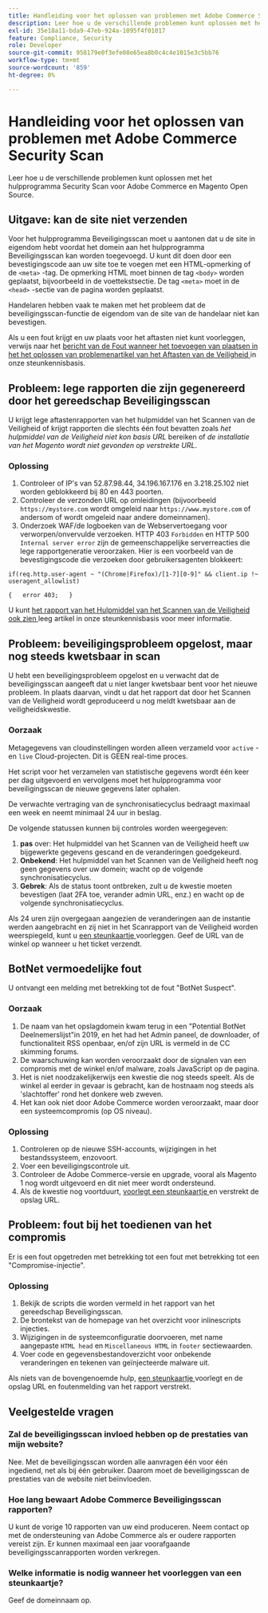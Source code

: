 ```yaml
---
title: Handleiding voor het oplossen van problemen met Adobe Commerce Security Scan
description: Leer hoe u de verschillende problemen kunt oplossen met het hulpprogramma Security Scan voor Adobe Commerce en Magento Open Source.
exl-id: 35e18a11-bda9-47eb-924a-1095f4f01017
feature: Compliance, Security
role: Developer
source-git-commit: 958179e0f3efe08e65ea8b0c4c4e1015e3c5bb76
workflow-type: tm+mt
source-wordcount: '859'
ht-degree: 0%

---
```


# Handleiding voor het oplossen van problemen met Adobe Commerce Security Scan

Leer hoe u de verschillende problemen kunt oplossen met het hulpprogramma Security Scan voor Adobe Commerce en Magento Open Source.

## Uitgave: kan de site niet verzenden

Voor het hulpprogramma Beveiligingsscan moet u aantonen dat u de site in eigendom hebt voordat het domein aan het hulpprogramma Beveiligingsscan kan worden toegevoegd. U kunt dit doen door een bevestigingscode aan uw site toe te voegen met een HTML-opmerking of de `<meta>` -tag. De opmerking HTML moet binnen de tag `<body>` worden geplaatst, bijvoorbeeld in de voettekstsectie. De tag `<meta>` moet in de `<head>` -sectie van de pagina worden geplaatst.

Handelaren hebben vaak te maken met het probleem dat de beveiligingsscan-functie de eigendom van de site van de handelaar niet kan bevestigen.

Als u een fout krijgt en uw plaats voor het aftasten niet kunt voorleggen, verwijs naar het [ bericht van de Fout wanneer het toevoegen van plaatsen in het het oplossen van problemenartikel van het Aftasten van de Veiligheid ](/help/troubleshooting/miscellaneous/error-message-adding-site-into-security-scan.md) in onze steunkennisbasis.

## Probleem: lege rapporten die zijn gegenereerd door het gereedschap Beveiligingsscan

U krijgt lege aftastenrapporten van het hulpmiddel van het Scannen van de Veiligheid of krijgt rapporten die slechts één fout bevatten zoals *het hulpmiddel van de Veiligheid niet kon basis URL* bereiken of *de installatie van het Magento wordt niet gevonden op verstrekte URL*.

### Oplossing

1. Controleer of IP&#39;s van 52.87.98.44, 34.196.167.176 en 3.218.25.102 niet worden geblokkeerd bij 80 en 443 poorten.
1. Controleer de verzonden URL op omleidingen (bijvoorbeeld `https://mystore.com` wordt omgeleid naar `https://www.mystore.com` of andersom of wordt omgeleid naar andere domeinnamen).
1. Onderzoek WAF/de logboeken van de Webservertoegang voor verworpen/onvervulde verzoeken. HTTP 403 `Forbidden` en HTTP 500 `Internal server error` zijn de gemeenschappelijke serverreacties die lege rapportgeneratie veroorzaken. Hier is een voorbeeld van de bevestigingscode die verzoeken door gebruikersagenten blokkeert:

```code block
if(req.http.user-agent ~ "(Chrome|Firefox)/[1-7][0-9]" && client.ip !~ useragent_allowlist)

{   error 403;   }
```

U kunt [ het rapport van het Hulpmiddel van het Scannen van de Veiligheid ook zien ](/help/troubleshooting/miscellaneous/the-security-scan-tool-report-is-blank.md) leeg artikel in onze steunkennisbasis voor meer informatie.

## Probleem: beveiligingsprobleem opgelost, maar nog steeds kwetsbaar in scan

U hebt een beveiligingsprobleem opgelost en u verwacht dat de beveiligingsscan aangeeft dat u niet langer kwetsbaar bent voor het nieuwe probleem. In plaats daarvan, vindt u dat het rapport dat door het Scannen van de Veiligheid wordt geproduceerd u nog meldt kwetsbaar aan de veiligheidskwestie.

### Oorzaak

Metagegevens van cloudinstellingen worden alleen verzameld voor `active` - en `live` Cloud-projecten. Dit is GEEN real-time proces.

Het script voor het verzamelen van statistische gegevens wordt één keer per dag uitgevoerd en vervolgens moet het hulpprogramma voor beveiligingsscan de nieuwe gegevens later ophalen.

De verwachte vertraging van de synchronisatiecyclus bedraagt maximaal een week en neemt minimaal 24 uur in beslag.

De volgende statussen kunnen bij controles worden weergegeven:

1. **pas** over: Het hulpmiddel van het Scannen van de Veiligheid heeft uw bijgewerkte gegevens gescand en de veranderingen goedgekeurd.
1. **Onbekend**: Het hulpmiddel van het Scannen van de Veiligheid heeft nog geen gegevens over uw domein; wacht op de volgende synchronisatiecyclus.
1. **Gebrek**: Als de status toont ontbreken, zult u de kwestie moeten bevestigen (laat 2FA toe, verander admin URL, enz.) en wacht op de volgende synchronisatiecyclus.

Als 24 uren zijn overgegaan aangezien de veranderingen aan de instantie werden aangebracht en zij niet in het Scanrapport van de Veiligheid worden weerspiegeld, kunt u [ een steunkaartje ](/help/help-center-guide/help-center/magento-help-center-user-guide.md#submit-ticket) voorleggen. Geef de URL van de winkel op wanneer u het ticket verzendt.

## BotNet vermoedelijke fout

U ontvangt een melding met betrekking tot de fout &quot;BotNet Suspect&quot;.

### Oorzaak

1. De naam van het opslagdomein kwam terug in een &quot;Potential BotNet Deelnemerslijst&quot;in 2019, en het had het Admin paneel, de downloader, of functionaliteit RSS openbaar, en/of zijn URL is vermeld in de CC skimming forums.
1. De waarschuwing kan worden veroorzaakt door de signalen van een compromis met de winkel en/of malware, zoals JavaScript op de pagina.
1. Het is niet noodzakelijkerwijs een kwestie die nog steeds speelt. Als de winkel al eerder in gevaar is gebracht, kan de hostnaam nog steeds als &#39;slachtoffer&#39; rond het donkere web zweven.
1. Het kan ook niet door Adobe Commerce worden veroorzaakt, maar door een systeemcompromis (op OS niveau).

### Oplossing

1. Controleren op de nieuwe SSH-accounts, wijzigingen in het bestandssysteem, enzovoort.
1. Voer een beveiligingscontrole uit.
1. Controleer de Adobe Commerce-versie en upgrade, vooral als Magento 1 nog wordt uitgevoerd en dit niet meer wordt ondersteund.
1. Als de kwestie nog voortduurt, [ voorlegt een steunkaartje ](/help/help-center-guide/help-center/magento-help-center-user-guide.md#submit-ticket) en verstrekt de opslag URL.

## Probleem: fout bij het toedienen van het compromis

Er is een fout opgetreden met betrekking tot een fout met betrekking tot een &quot;Compromise-injectie&quot;.

### Oplossing

1. Bekijk de scripts die worden vermeld in het rapport van het gereedschap Beveiligingsscan.
1. De brontekst van de homepage van het overzicht voor inlinescripts injecties.
1. Wijzigingen in de systeemconfiguratie doorvoeren, met name aangepaste `HTML head` en `Miscellaneous HTML` in `footer` sectiewaarden.
1. Voer code en gegevensbestandoverzicht voor onbekende veranderingen en tekenen van geïnjecteerde malware uit.

Als niets van de bovengenoemde hulp, [ een steunkaartje ](/help/help-center-guide/help-center/magento-help-center-user-guide.md#submit-ticket) voorlegt en de opslag URL en foutenmelding van het rapport verstrekt.

## Veelgestelde vragen

### Zal de beveiligingsscan invloed hebben op de prestaties van mijn website?

Nee. Met de beveiligingsscan worden alle aanvragen één voor één ingediend, net als bij één gebruiker. Daarom moet de beveiligingsscan de prestaties van de website niet beïnvloeden.

### Hoe lang bewaart Adobe Commerce Beveiligingsscan rapporten?

U kunt de vorige 10 rapporten van uw eind produceren. Neem contact op met de ondersteuning van Adobe Commerce als er oudere rapporten vereist zijn. Er kunnen maximaal een jaar voorafgaande beveiligingsscanrapporten worden verkregen.

### Welke informatie is nodig wanneer het voorleggen van een steunkaartje?

Geef de domeinnaam op.
